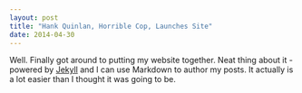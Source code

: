```yaml
---
layout: post
title: "Hank Quinlan, Horrible Cop, Launches Site"
date: 2014-04-30
---
```


Well. Finally got around to putting my website together. Neat thing about it - powered by [Jekyll](http://jekyllrb.com) and I can use Markdown to author my posts. It actually is a lot easier than I thought it was going to be.
